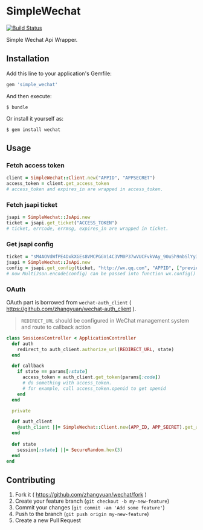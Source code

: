 # SimpleWechat

[![Build Status](https://travis-ci.org/zhangyuan/wechat.svg)](https://travis-ci.org/zhangyuan/wechat)

Simple Wechat Api Wrapper.

## Installation

Add this line to your application's Gemfile:

```ruby
gem 'simple_wechat'
```

And then execute:

    $ bundle

Or install it yourself as:

    $ gem install wechat

## Usage

### Fetch access token

```ruby
client = SimpleWechat::Client.new("APPID", "APPSECRET")
access_token = client.get_access_token  
# access_token and expires_in are wrapped in access_token.
```

### Fetch jsapi ticket

```ruby
jsapi = SimpleWechat::JsApi.new
ticket = jsapi.get_ticket("ACCESS_TOKEN")
# ticket, errcode, errmsg, expires_in are wrapped in ticket.
```

### Get jsapi config

```ruby
ticket = "sM4AOVdWfPE4DxkXGEs8VMCPGGVi4C3VM0P37wVUCFvkVAy_90u5h9nbSlYy3-Sl-HhTdfl2fzFy1AOcHKP7qg"
jsapi = SimpleWechat::JsApi.new
config = jsapi.get_config(ticket, "http://wx.qq.com", "APPID", ["previewImage"])
# now MultiJson.encode(config) can be passed into function wx.config() in javascript.
```

### OAuth

OAuth part is borrowed from `wechat-auth_client` ( https://github.com/zhangyuan/wechat-auth_client ).

> `REDIRECT_URL` should be configured in WeChat management system and route to callback action

```ruby
class SessionsController < ApplicationController
  def auth
    redirect_to auth_client.authorize_url(REDIRECT_URL, state)
  end

  def callback
    if state == params[:state]
      access_token = auth_client.get_token(params[:code])
      # do something with access_token. 
      # for example, call access_token.openid to get openid
    end
  end

  private

  def auth_client
    @auth_client ||= SimpleWechat::Client.new(APP_ID, APP_SECRET).get_auth_client
  end
  
  def state
    session[:state] ||= SecureRandom.hex(3)
  end
end
```

## Contributing

1. Fork it ( https://github.com/zhangyuan/wechat/fork )
2. Create your feature branch (`git checkout -b my-new-feature`)
3. Commit your changes (`git commit -am 'Add some feature'`)
4. Push to the branch (`git push origin my-new-feature`)
5. Create a new Pull Request
